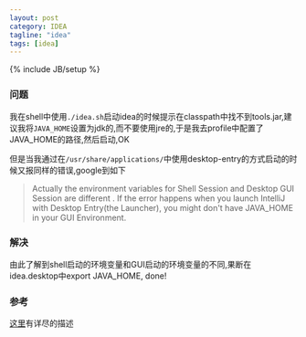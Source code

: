 ```yaml
---
layout: post
category: IDEA 
tagline: "idea"
tags: [idea]
---
```

{% include JB/setup %}
### 问题
我在shell中使用`./idea.sh`启动idea的时候提示在classpath中找不到tools.jar,建议我将`JAVA_HOME`设置为jdk的,而不要使用jre的,于是我去profile中配置了JAVA_HOME的路径,然后启动,OK  

但是当我通过在`/usr/share/applications/`中使用desktop-entry的方式启动的时候又报同样的错误,google到如下
>Actually the environment variables for Shell Session and Desktop GUI Session are different . If the error happens when you launch IntelliJ with Desktop Entry(the Launcher), you might don't have JAVA_HOME in your GUI Environment.

### 解决
由此了解到shell启动的环境变量和GUI启动的环境变量的不同,果断在idea.desktop中export JAVA_HOME, done!

### 参考
[这里](http://askubuntu.com/questions/275965/how-to-list-all-variables-names-and-their-current-values/356973#356973)有详尽的描述

